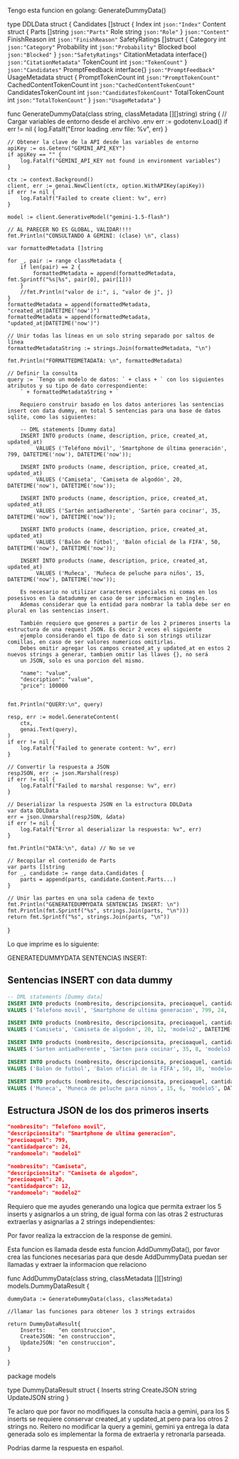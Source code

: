 Tengo esta funcion en golang: GenerateDummyData()

type DDLData struct {
	Candidates []struct {
		Index   int `json:"Index"`
		Content struct {
			Parts []string `json:"Parts"`
			Role  string   `json:"Role"`
		} `json:"Content"`
		FinishReason  int `json:"FinishReason"`
		SafetyRatings []struct {
			Category    int  `json:"Category"`
			Probability int  `json:"Probability"`
			Blocked     bool `json:"Blocked"`
		} `json:"SafetyRatings"`
		CitationMetadata interface{} `json:"CitationMetadata"`
		TokenCount       int         `json:"TokenCount"`
	} `json:"Candidates"`
	PromptFeedback interface{} `json:"PromptFeedback"`
	UsageMetadata  struct {
		PromptTokenCount        int `json:"PromptTokenCount"`
		CachedContentTokenCount int `json:"CachedContentTokenCount"`
		CandidatesTokenCount    int `json:"CandidatesTokenCount"`
		TotalTokenCount         int `json:"TotalTokenCount"`
	} `json:"UsageMetadata"`
}

func GenerateDummyData(class string, classMetadata [][]string) string {
	// Cargar variables de entorno desde el archivo .env
	err := godotenv.Load()
	if err != nil {
		log.Fatalf("Error loading .env file: %v", err)
	}

	// Obtener la clave de la API desde las variables de entorno
	apiKey := os.Getenv("GEMINI_API_KEY")
	if apiKey == "" {
		log.Fatalf("GEMINI_API_KEY not found in environment variables")
	}

	ctx := context.Background()
	client, err := genai.NewClient(ctx, option.WithAPIKey(apiKey))
	if err != nil {
		log.Fatalf("Failed to create client: %v", err)
	}

	model := client.GenerativeModel("gemini-1.5-flash")

	// AL PARECER NO ES GLOBAL, VALIDAR!!!!
	fmt.Println("CONSULTANDO A GEMINI: (clase) \n", class)

	var formattedMetadata []string

	for _, pair := range classMetadata {
		if len(pair) == 2 {
			formattedMetadata = append(formattedMetadata, fmt.Sprintf("%s|%s", pair[0], pair[1]))
		}
		//fmt.Println("valor de i:", i, "valor de j", j)
	}
	formattedMetadata = append(formattedMetadata, "created_at|DATETIME('now')")
	formattedMetadata = append(formattedMetadata, "updated_at|DATETIME('now')")

	// Unir todas las líneas en un solo string separado por saltos de línea
	formattedMetadataString := strings.Join(formattedMetadata, "\n")

	fmt.Println("FORMATTEDMETADATA: \n", formattedMetadata)

	// Definir la consulta
	query := `Tengo un modelo de datos: ` + class + ` con los siguientes atributos y su tipo de dato correspondiente:
		` + formattedMetadataString + `
				
		Requiero construir basado en los datos anteriores las sentencias insert con data dummy, en total 5 sentencias para una base de datos sqlite, como las siguientes:
				
		-- DML statements [Dummy data]
		INSERT INTO products (name, description, price, created_at, updated_at)
			 VALUES ('Teléfono móvil', 'Smartphone de última generación', 799, DATETIME('now'), DATETIME('now'));
		
		INSERT INTO products (name, description, price, created_at, updated_at)
			 VALUES ('Camiseta', 'Camiseta de algodón', 20, DATETIME('now'), DATETIME('now'));
		
		INSERT INTO products (name, description, price, created_at, updated_at)
			 VALUES ('Sartén antiadherente', 'Sartén para cocinar', 35, DATETIME('now'), DATETIME('now'));
		
		INSERT INTO products (name, description, price, created_at, updated_at)
			 VALUES ('Balón de fútbol', 'Balón oficial de la FIFA', 50, DATETIME('now'), DATETIME('now'));
		
		INSERT INTO products (name, description, price, created_at, updated_at)
			 VALUES ('Muñeca', 'Muñeca de peluche para niños', 15, DATETIME('now'), DATETIME('now'));
			  
		Es necesario no utilizar caracteres especiales ni comas en los posesivos en la datadummy en caso de ser informacion en ingles.
		Ademas considerar que la entidad para nombrar la tabla debe ser en plural en las sentencias insert.
		
		También requiero que generes a partir de los 2 primeros inserts la estructura de una request JSON. Es decir 2 veces el siguiente
		ejemplo considerando el tipo de dato si son strings utilizar comillas, en caso de ser valores numericos omitirlas.
		Debes omitir agregar los campos created_at y updated_at en estos 2 nuevos strings a generar, tambien omitir las llaves {}, no será
		un JSON, solo es una porcion del mismo.

		"name": "value",
		"description": "value",
		"price": 100000
		`

	fmt.Println("QUERY:\n", query)

	resp, err := model.GenerateContent(
		ctx,
		genai.Text(query),
	)
	if err != nil {
		log.Fatalf("Failed to generate content: %v", err)
	}

	// Convertir la respuesta a JSON
	respJSON, err := json.Marshal(resp)
	if err != nil {
		log.Fatalf("Failed to marshal response: %v", err)
	}

	// Deserializar la respuesta JSON en la estructura DDLData
	var data DDLData
	err = json.Unmarshal(respJSON, &data)
	if err != nil {
		log.Fatalf("Error al deserializar la respuesta: %v", err)
	}

	fmt.Println("DATA:\n", data) // No se ve

	// Recopilar el contenido de Parts
	var parts []string
	for _, candidate := range data.Candidates {
		parts = append(parts, candidate.Content.Parts...)
	}

	// Unir las partes en una sola cadena de texto
	fmt.Println("GENERATEDUMMYDATA SENTENCIAS INSERT: \n")
	fmt.Println(fmt.Sprintf("%s", strings.Join(parts, "\n")))
	return fmt.Sprintf("%s", strings.Join(parts, "\n"))
}

Lo que imprime es lo siguiente:

GENERATEDUMMYDATA SENTENCIAS INSERT: 

## Sentencias INSERT con data dummy

```sql
-- DML statements [Dummy data]
INSERT INTO products (nombresito, descripcionsita, precioaquel, cantidadparce, randomoelo, created_at, updated_at)
VALUES ('Telefono movil', 'Smartphone de ultima generacion', 799, 24, 'modelo1', DATETIME('now'), DATETIME('now'));

INSERT INTO products (nombresito, descripcionsita, precioaquel, cantidadparce, randomoelo, created_at, updated_at)
VALUES ('Camiseta', 'Camiseta de algodon', 20, 12, 'modelo2', DATETIME('now'), DATETIME('now'));

INSERT INTO products (nombresito, descripcionsita, precioaquel, cantidadparce, randomoelo, created_at, updated_at)
VALUES ('Sarten antiadherente', 'Sarten para cocinar', 35, 8, 'modelo3', DATETIME('now'), DATETIME('now'));

INSERT INTO products (nombresito, descripcionsita, precioaquel, cantidadparce, randomoelo, created_at, updated_at)
VALUES ('Balon de futbol', 'Balon oficial de la FIFA', 50, 10, 'modelo4', DATETIME('now'), DATETIME('now'));

INSERT INTO products (nombresito, descripcionsita, precioaquel, cantidadparce, randomoelo, created_at, updated_at)
VALUES ('Muneca', 'Muneca de peluche para ninos', 15, 6, 'modelo5', DATETIME('now'), DATETIME('now'));
```

## Estructura JSON de los dos primeros inserts

```json
"nombresito": "Telefono movil",
"descripcionsita": "Smartphone de ultima generacion",
"precioaquel": 799,
"cantidadparce": 24,
"randomoelo": "modelo1"

"nombresito": "Camiseta",
"descripcionsita": "Camiseta de algodon",
"precioaquel": 20,
"cantidadparce": 12,
"randomoelo": "modelo2"
``` 

Requiero que me ayudes generando una logica que permita extraer los 5 inserts y asignarlos a un string, de igual forma con las otras 2 estructuras extraerlas y 
asignarlas a 2 strings independientes:

Por favor realiza la extraccion de la response de gemini.

Esta funcion es llamada desde esta funcion AddDummyData(), por favor crea las funciones necesarias para que desde AddDummyData puedan ser llamadas
y extraer la informacion que relaciono


func AddDummyData(class string, classMetadata [][]string) models.DummyDataResult {

	dummyData := GenerateDummyData(class, classMetadata)

	//llamar las funciones para obtener los 3 strings extraidos

	return DummyDataResult{
		Inserts:    "en construccion",
		CreateJSON: "en construccion",
		UpdateJSON: "en construccion",
	}
	
}

package models


type DummyDataResult struct {
	Inserts    string
	CreateJSON string
	UpdateJSON string
}


Te aclaro que por favor no modifiques la consulta hacia a gemini, para los 5 inserts se requiere conservar created_at y updated_at pero para los otros 
2 strings no. Reitero no modificar la query a gemini, gemini ya entrega la data generada solo es implementar la forma de extraerla y retronarla parseada.


Podrias darme la respuesta en español.
